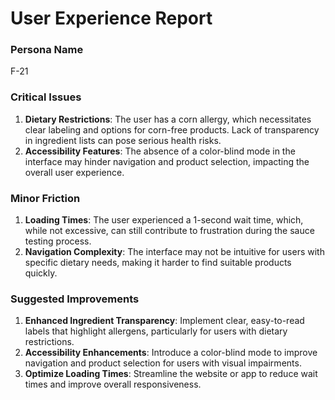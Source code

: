 # User Experience Report

### Persona Name
F-21

### Critical Issues
1. **Dietary Restrictions**: The user has a corn allergy, which necessitates clear labeling and options for corn-free products. Lack of transparency in ingredient lists can pose serious health risks.
2. **Accessibility Features**: The absence of a color-blind mode in the interface may hinder navigation and product selection, impacting the overall user experience.

### Minor Friction
1. **Loading Times**: The user experienced a 1-second wait time, which, while not excessive, can still contribute to frustration during the sauce testing process.
2. **Navigation Complexity**: The interface may not be intuitive for users with specific dietary needs, making it harder to find suitable products quickly.

### Suggested Improvements
1. **Enhanced Ingredient Transparency**: Implement clear, easy-to-read labels that highlight allergens, particularly for users with dietary restrictions.
2. **Accessibility Enhancements**: Introduce a color-blind mode to improve navigation and product selection for users with visual impairments.
3. **Optimize Loading Times**: Streamline the website or app to reduce wait times and improve overall responsiveness.